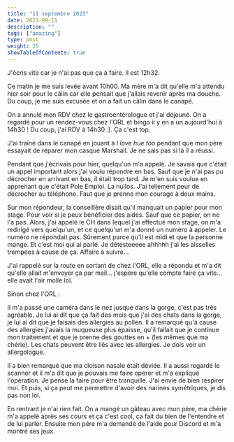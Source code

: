 ```yaml
---
title: "11 septembre 2023"
date: 2023-09-11
description: ""
tags: ["amazing"]
type: post
weight: 25
showTableOfContents: true
---
```


J'écris vite car je n'ai pas que ça à faire. Il est 12h32.

Ce matin je me suis levée avant 10h00. Ma mère m'a dit qu'elle m'a attendu hier soir pour le câlin car elle pensait que j'allais revenir après ma douche. Du coup, je me suis excusée et on a fait un câlin dans le canapé.

On a annulé mon RDV chez le gastroentérologue et j'ai déjeuné. On a regardé pour un rendez-vous chez l'ORL et bingo il y en a un aujourd'hui à 14h30 ! Du coup, j'ai RDV à 14h30 :). Ça c'est top.

J'ai traîné dans le canapé en jouant à *I love hue too* pendant que mon père essayait de réparer mon casque Marshall. Je ne sais pas si là il a réussi.

Pendant que j'écrivais pour hier, quelqu'un m'a appelé. Je savais que c'était un appel important alors j'ai voulu répondre en bas. Sauf que je n'ai pas pu décrocher en arrivant en bas, il était trop tard. Je m'en suis voulue en apprenant que c'était Pole Emploi. La nullos. J'ai tellement peur de décrocher au téléphone. Faut que je prenne mon courage à deux mains.

Sur mon répondeur, la conseillère disait qu'il manquait un papier pour mon stage. Pour voir si je peux bénéficier des aides. Sauf que ce papier, on ne l'a pas. Alors, j'ai appelé le CH dans lequel j'ai effectué mon stage, on m'a redirigé vers quelqu'un, et ce quelqu'un m'a donné un numéro à appeler. Le numéro ne répondait pas. Sûrement parce qu'il est midi et que la personne mange. Et c'est moi qui ai parlé. Je détesteeeee ahhhhh j'ai les aisselles trempées à cause de ça. Affaire à suivre...

J'ai rappelé sur la route en sortant de chez l'ORL, elle a répondu et m'a dit qu'elle allait m'envoyer ça par mail... j'espère qu'elle compte faire ça vite... elle avait l'air molle lol.

Sinon chez l'ORL :

Il m'a passé une caméra dans le nez jusque dans la gorge, c'est pas très agréable. Je lui ai dit que ça fait des mois que j'ai des chats dans la gorge, je lui ai dit que je faisais des allergies au pollen. Il a remarqué qu'à cause des allergies j'avais la muqueuse plus épaisse, qu'il fallait que je continue mon traitement et que je prenne des gouttes en + (les mêmes que ma chérie). Les chats peuvent être liés avec les allergies. Je dois voir un allergologue. 

Il a bien remarqué que ma cloison nasale était déviée. Il a aussi regardé le scanner et il m'a dit que je pouvais me faire opérer et m'a expliqué l'opération. Je pense la faire pour être tranquille. J'ai envie de bien respirer moi. Et puis, si ça peut me permettre d'avoir des narines symétriques, je dis pas non lol.

En rentrant je n'ai rien fait. On a mangé un gâteau avec mon père, ma chérie m'a appelé après ses cours et ça c'est cool, ça fait du bien de l'entendre et de lui parler. Ensuite mon père m'a demandé de l'aide pour Discord et m'a montré ses jeux.